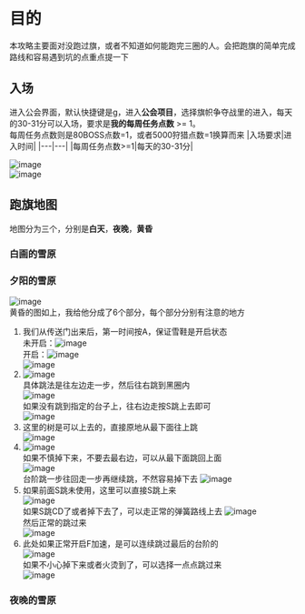 # 目的
本攻略主要面对没跑过旗，或者不知道如何能跑完三圈的人。会把跑旗的简单完成路线和容易遇到坑的点重点提一下
## 入场
进入公会界面，默认快捷键是g，进入**公会项目**，选择旗帜争夺战里的进入，每天的30-31分可以入场，要求是**我的每周任务点数** >= 1。  
每周任务点数则是80BOSS点数=1，或者5000狩猎点数=1换算而来
|入场要求|进入时间|
|---|---|
|每周任务点数>=1|每天的30-31分|  

![image](https://user-images.githubusercontent.com/6283866/156967410-5247dd55-abd8-49e5-b288-8887f01dade7.png)  
![image](https://user-images.githubusercontent.com/6283866/156967728-16792424-89d9-490e-b602-f1356c1d1dc7.png)  
## 跑旗地图
地图分为三个，分别是**白天**，**夜晚**，**黄昏**
### 白画的雪原
### 夕阳的雪原
![image](https://user-images.githubusercontent.com/6283866/156968016-78494bc1-75bb-4486-b2f8-6543bdc9a235.png)  
黄昏的图如上，我给他分成了6个部分，每个部分分别有注意的地方  
1. 我们从传送门出来后，第一时间按A，保证雪鞋是开启状态  
未开启：![image](https://user-images.githubusercontent.com/6283866/156968138-0afbd7ab-cafc-4230-8b4f-7509d137a39e.png)  
开启：![image](https://user-images.githubusercontent.com/6283866/156968230-8ac774fa-ae36-4a3a-8859-641d422cf621.png)  
![image](https://user-images.githubusercontent.com/6283866/156968338-5108c9c7-c528-4bdd-800f-e6e2a1a8decf.png)
2. ![image](https://user-images.githubusercontent.com/6283866/156968454-49ee7918-1189-4373-9d07-e1ea60d511ed.png)  
具体跳法是往左边走一步，然后往右跳到黑圈内  
![image](https://user-images.githubusercontent.com/6283866/156968561-90c5f261-a86b-4d97-bcbe-065d24d2a2c0.png)  
如果没有跳到指定的台子上，往右边走按S跳上去即可  
![image](https://user-images.githubusercontent.com/6283866/156968724-5ab73f10-d470-4f2b-b1dd-85936327ce7c.png)  
3. 这里的树是可以上去的，直接原地从最下面往上跳  
![image](https://user-images.githubusercontent.com/6283866/156968821-b2c06c45-cfcb-46bd-8542-8e03b5281329.png)  
4. ![image](https://user-images.githubusercontent.com/6283866/156968898-96818905-411c-4690-8917-1d431f426267.png)  
如果不慎掉下来，不要去最右边，可以从最下面跳回上面  
![image](https://user-images.githubusercontent.com/6283866/156969086-94942501-8f92-4cc1-8060-723fd01acd4f.png)  
台阶跳一步往回走一步再继续跳，不然容易掉下去
![image](https://user-images.githubusercontent.com/6283866/156969130-48e8b81f-fa50-4ec7-afd0-bcf17f870b1d.png)  
5. 如果前面S跳未使用，这里可以直接S跳上来  
![image](https://user-images.githubusercontent.com/6283866/156969272-bd5e5362-ceef-4bf2-8b3b-3f7d7b03ca46.png)  
如果S跳CD了或者掉下去了，可以走正常的弹簧路线上去
![image](https://user-images.githubusercontent.com/6283866/156969417-3941c556-1549-4d29-9857-bdbd93f49994.png)  
然后正常的跳过来  
![image](https://user-images.githubusercontent.com/6283866/156969478-14c3f5fe-2bfb-49d9-9ded-eb6023f51cc6.png)  
6. 此处如果正常开启F加速，是可以连续跳过最后的台阶的  
![image](https://user-images.githubusercontent.com/6283866/156969609-7ac1bf50-e138-4865-a834-e507cff65557.png)  
如果不小心掉下来或者火烫到了，可以选择一点点跳过来  
![image](https://user-images.githubusercontent.com/6283866/156969652-e496cf1b-4178-4159-9a72-2d1bbc4a397d.png)  
### 夜晚的雪原
